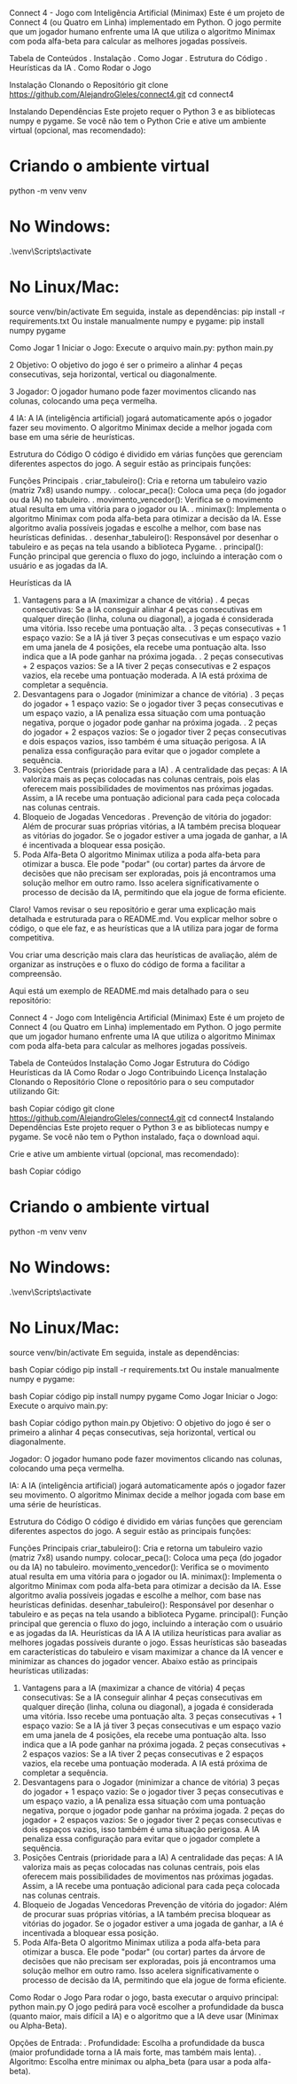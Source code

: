 Connect 4 - Jogo com Inteligência Artificial (Minimax)
Este é um projeto de Connect 4 (ou Quatro em Linha) implementado em Python. O jogo permite que um jogador humano enfrente uma IA que utiliza o algoritmo Minimax com poda alfa-beta para calcular as melhores jogadas possíveis.

Tabela de Conteúdos
. Instalação
. Como Jogar
. Estrutura do Código
. Heurísticas da IA
. Como Rodar o Jogo

Instalação
Clonando o Repositório
git clone https://github.com/AlejandroGleles/connect4.git
cd connect4

Instalando Dependências
Este projeto requer o Python 3 e as bibliotecas numpy e pygame. Se você não tem o Python
Crie e ative um ambiente virtual (opcional, mas recomendado):

# Criando o ambiente virtual
python -m venv venv

# No Windows:
.\venv\Scripts\activate

# No Linux/Mac:
source venv/bin/activate
Em seguida, instale as dependências:
pip install -r requirements.txt
Ou instale manualmente numpy e pygame:
pip install numpy pygame

Como Jogar
1 Iniciar o Jogo: Execute o arquivo main.py:
python main.py

2 Objetivo: O objetivo do jogo é ser o primeiro a alinhar 4 peças consecutivas, seja horizontal, vertical ou diagonalmente.

3 Jogador: O jogador humano pode fazer movimentos clicando nas colunas, colocando uma peça vermelha.

4 IA: A IA (inteligência artificial) jogará automaticamente após o jogador fazer seu movimento. O algoritmo Minimax decide a melhor jogada com base em uma série de heurísticas.

Estrutura do Código
O código é dividido em várias funções que gerenciam diferentes aspectos do jogo. A seguir estão as principais funções:

Funções Principais
. criar_tabuleiro(): Cria e retorna um tabuleiro vazio (matriz 7x8) usando numpy.
. colocar_peca(): Coloca uma peça (do jogador ou da IA) no tabuleiro.
. movimento_vencedor(): Verifica se o movimento atual resulta em uma vitória para o jogador ou IA.
. minimax(): Implementa o algoritmo Minimax com poda alfa-beta para otimizar a decisão da IA. Esse algoritmo avalia possíveis jogadas e escolhe a melhor, com base nas heurísticas definidas.
. desenhar_tabuleiro(): Responsável por desenhar o tabuleiro e as peças na tela usando a biblioteca Pygame.
. principal(): Função principal que gerencia o fluxo do jogo, incluindo a interação com o usuário e as jogadas da IA.

Heurísticas da IA
1. Vantagens para a IA (maximizar a chance de vitória)
 . 4 peças consecutivas: Se a IA conseguir alinhar 4 peças consecutivas em qualquer direção (linha, coluna ou diagonal), a jogada é considerada uma vitória. Isso recebe uma pontuação alta.
 . 3 peças consecutivas + 1 espaço vazio: Se a IA já tiver 3 peças consecutivas e um espaço vazio em uma janela de 4 posições, ela recebe uma pontuação alta. Isso indica que a IA pode ganhar na próxima jogada.
 . 2 peças consecutivas + 2 espaços vazios: Se a IA tiver 2 peças consecutivas e 2 espaços vazios, ela recebe uma pontuação moderada. A IA está próxima de completar a sequência.
2. Desvantagens para o Jogador (minimizar a chance de vitória)
 . 3 peças do jogador + 1 espaço vazio: Se o jogador tiver 3 peças consecutivas e um espaço vazio, a IA penaliza essa situação com uma pontuação negativa, porque o jogador pode ganhar na próxima jogada.
 . 2 peças do jogador + 2 espaços vazios: Se o jogador tiver 2 peças consecutivas e dois espaços vazios, isso também é uma situação perigosa. A IA penaliza essa configuração para evitar que o jogador complete a sequência.
3. Posições Centrais (prioridade para a IA)
 . A centralidade das peças: A IA valoriza mais as peças colocadas nas colunas centrais, pois elas oferecem mais possibilidades de movimentos nas próximas jogadas. Assim, a IA recebe uma pontuação adicional para cada peça colocada nas colunas centrais.
4. Bloqueio de Jogadas Vencedoras
 . Prevenção de vitória do jogador: Além de procurar suas próprias vitórias, a IA também precisa bloquear as vitórias do jogador. Se o jogador estiver a uma jogada de ganhar, a IA é incentivada a bloquear essa posição.
5. Poda Alfa-Beta
O algoritmo Minimax utiliza a poda alfa-beta para otimizar a busca. Ele pode "podar" (ou cortar) partes da árvore de decisões que não precisam ser exploradas, pois já encontramos uma solução melhor em outro ramo. Isso acelera significativamente o processo de decisão da IA, permitindo que ela jogue de forma eficiente.


Claro! Vamos revisar o seu repositório e gerar uma explicação mais detalhada e estruturada para o README.md. Vou explicar melhor sobre o código, o que ele faz, e as heurísticas que a IA utiliza para jogar de forma competitiva.

Vou criar uma descrição mais clara das heurísticas de avaliação, além de organizar as instruções e o fluxo do código de forma a facilitar a compreensão.

Aqui está um exemplo de README.md mais detalhado para o seu repositório:

Connect 4 - Jogo com Inteligência Artificial (Minimax)
Este é um projeto de Connect 4 (ou Quatro em Linha) implementado em Python. O jogo permite que um jogador humano enfrente uma IA que utiliza o algoritmo Minimax com poda alfa-beta para calcular as melhores jogadas possíveis.

Tabela de Conteúdos
Instalação
Como Jogar
Estrutura do Código
Heurísticas da IA
Como Rodar o Jogo
Contribuindo
Licença
Instalação
Clonando o Repositório
Clone o repositório para o seu computador utilizando Git:

bash
Copiar código
git clone https://github.com/AlejandroGleles/connect4.git
cd connect4
Instalando Dependências
Este projeto requer o Python 3 e as bibliotecas numpy e pygame. Se você não tem o Python instalado, faça o download aqui.

Crie e ative um ambiente virtual (opcional, mas recomendado):

bash
Copiar código
# Criando o ambiente virtual
python -m venv venv

# No Windows:
.\venv\Scripts\activate

# No Linux/Mac:
source venv/bin/activate
Em seguida, instale as dependências:

bash
Copiar código
pip install -r requirements.txt
Ou instale manualmente numpy e pygame:

bash
Copiar código
pip install numpy pygame
Como Jogar
Iniciar o Jogo: Execute o arquivo main.py:

bash
Copiar código
python main.py
Objetivo: O objetivo do jogo é ser o primeiro a alinhar 4 peças consecutivas, seja horizontal, vertical ou diagonalmente.

Jogador: O jogador humano pode fazer movimentos clicando nas colunas, colocando uma peça vermelha.

IA: A IA (inteligência artificial) jogará automaticamente após o jogador fazer seu movimento. O algoritmo Minimax decide a melhor jogada com base em uma série de heurísticas.

Estrutura do Código
O código é dividido em várias funções que gerenciam diferentes aspectos do jogo. A seguir estão as principais funções:

Funções Principais
criar_tabuleiro(): Cria e retorna um tabuleiro vazio (matriz 7x8) usando numpy.
colocar_peca(): Coloca uma peça (do jogador ou da IA) no tabuleiro.
movimento_vencedor(): Verifica se o movimento atual resulta em uma vitória para o jogador ou IA.
minimax(): Implementa o algoritmo Minimax com poda alfa-beta para otimizar a decisão da IA. Esse algoritmo avalia possíveis jogadas e escolhe a melhor, com base nas heurísticas definidas.
desenhar_tabuleiro(): Responsável por desenhar o tabuleiro e as peças na tela usando a biblioteca Pygame.
principal(): Função principal que gerencia o fluxo do jogo, incluindo a interação com o usuário e as jogadas da IA.
Heurísticas da IA
A IA utiliza heurísticas para avaliar as melhores jogadas possíveis durante o jogo. Essas heurísticas são baseadas em características do tabuleiro e visam maximizar a chance da IA vencer e minimizar as chances do jogador vencer. Abaixo estão as principais heurísticas utilizadas:

1. Vantagens para a IA (maximizar a chance de vitória)
4 peças consecutivas: Se a IA conseguir alinhar 4 peças consecutivas em qualquer direção (linha, coluna ou diagonal), a jogada é considerada uma vitória. Isso recebe uma pontuação alta.
3 peças consecutivas + 1 espaço vazio: Se a IA já tiver 3 peças consecutivas e um espaço vazio em uma janela de 4 posições, ela recebe uma pontuação alta. Isso indica que a IA pode ganhar na próxima jogada.
2 peças consecutivas + 2 espaços vazios: Se a IA tiver 2 peças consecutivas e 2 espaços vazios, ela recebe uma pontuação moderada. A IA está próxima de completar a sequência.
2. Desvantagens para o Jogador (minimizar a chance de vitória)
3 peças do jogador + 1 espaço vazio: Se o jogador tiver 3 peças consecutivas e um espaço vazio, a IA penaliza essa situação com uma pontuação negativa, porque o jogador pode ganhar na próxima jogada.
2 peças do jogador + 2 espaços vazios: Se o jogador tiver 2 peças consecutivas e dois espaços vazios, isso também é uma situação perigosa. A IA penaliza essa configuração para evitar que o jogador complete a sequência.
3. Posições Centrais (prioridade para a IA)
A centralidade das peças: A IA valoriza mais as peças colocadas nas colunas centrais, pois elas oferecem mais possibilidades de movimentos nas próximas jogadas. Assim, a IA recebe uma pontuação adicional para cada peça colocada nas colunas centrais.
4. Bloqueio de Jogadas Vencedoras
Prevenção de vitória do jogador: Além de procurar suas próprias vitórias, a IA também precisa bloquear as vitórias do jogador. Se o jogador estiver a uma jogada de ganhar, a IA é incentivada a bloquear essa posição.
5. Poda Alfa-Beta
O algoritmo Minimax utiliza a poda alfa-beta para otimizar a busca. Ele pode "podar" (ou cortar) partes da árvore de decisões que não precisam ser exploradas, pois já encontramos uma solução melhor em outro ramo. Isso acelera significativamente o processo de decisão da IA, permitindo que ela jogue de forma eficiente.

Como Rodar o Jogo
Para rodar o jogo, basta executar o arquivo principal:
python main.py
O jogo pedirá para você escolher a profundidade da busca (quanto maior, mais difícil a IA) e o algoritmo que a IA deve usar (Minimax ou Alpha-Beta).

Opções de Entrada:
 . Profundidade: Escolha a profundidade da busca (maior profundidade torna a IA mais forte, mas também mais lenta).
 . Algoritmo: Escolha entre minimax ou alpha_beta (para usar a poda alfa-beta).






